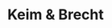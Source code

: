---
title: "Keim & Brecht"
url: /biberach-an-der-riss/keim-und-brecht-hubertus-liebrecht-strasse/
shop: Bäckerei
---